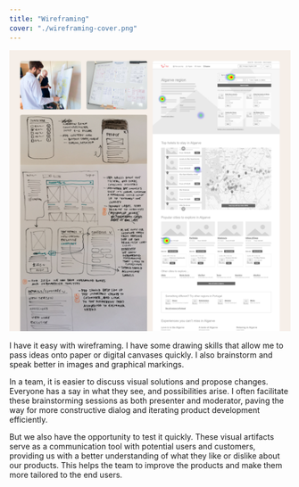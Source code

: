 ```yaml
---
title: "Wireframing"
cover: "./wireframing-cover.png"
---
```

![Compilation of wireframes. The first two are photos captured from a live whiteboarding session. The third one is a sketched on paper wireframe, and the last is a digital wireframe of a travel website with references to locations and hotels](./wireframing.png)

I have it easy with wireframing. I have some drawing skills that allow me to pass ideas onto paper or digital canvases quickly. I also brainstorm and speak better in images and graphical markings.

In a team, it is easier to discuss visual solutions and propose changes. Everyone has a say in what they see, and possibilities arise. I often facilitate these brainstorming sessions as both presenter and moderator, paving the way for more constructive dialog and iterating product development efficiently.

But we also have the opportunity to test it quickly. These visual artifacts serve as a communication tool with potential users and customers, providing us with a better understanding of what they like or dislike about our products. This helps the team to improve the products and make them more tailored to the end users.